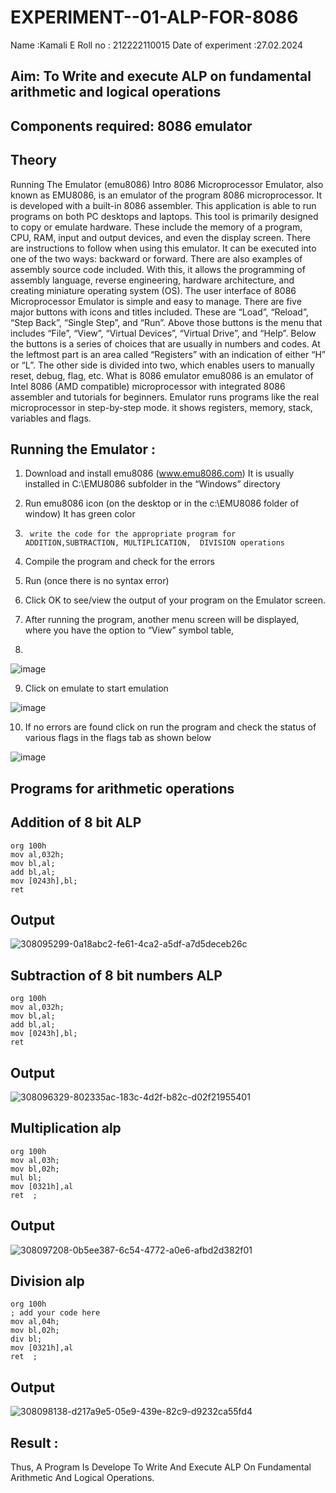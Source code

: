 # EXPERIMENT--01-ALP-FOR-8086
Name :Kamali E
Roll no : 212222110015
Date of experiment :27.02.2024





## Aim: To Write and execute ALP on fundamental arithmetic and logical operations
## Components required: 8086  emulator 
## Theory 
Running The Emulator (emu8086) Intro 8086 Microprocessor Emulator, also known as EMU8086, is an emulator of the program 8086 microprocessor. It is developed with a built-in 8086 assembler. This application is able to run programs on both PC desktops and laptops. This tool is primarily designed to copy or emulate hardware. These include the memory of a program, CPU, RAM, input and output devices, and even the display screen. There are instructions to follow when using this emulator. It can be executed into one of the two ways: backward or forward. There are also examples of assembly source code included. With this, it allows the programming of assembly language, reverse engineering, hardware architecture, and creating miniature operating system (OS). The user interface of 8086 Microprocessor Emulator is simple and easy to manage. There are five major buttons with icons and titles included. These are “Load”, “Reload”, “Step Back”, “Single Step”, and “Run”. Above those buttons is the menu that includes “File”, “View”, “Virtual Devices”, “Virtual Drive”, and “Help”. Below the buttons is a series of choices that are usually in numbers and codes. At the leftmost part is an area called “Registers” with an indication of either “H” or “L”. The other side is divided into two, which enables users to manually reset, debug, flag, etc. What is 8086 emulator emu8086 is an emulator of Intel 8086 (AMD compatible) microprocessor with integrated 8086 assembler and tutorials for beginners. Emulator runs programs like the real microprocessor in step-by-step mode. it shows registers, memory, stack, variables and flags.


 ## Running the Emulator :
1.	Download and install emu8086 (www.emu8086.com) It is usually installed in C:\EMU8086 subfolder in the “Windows” directory
2.	  Run  emu8086 icon (on the desktop or in the c:\EMU8086 folder of window) It has green color 
 
 
3.		write the code for the appropriate program for ADDITION,SUBTRACTION, MULTIPLICATION,  DIVISION operations 

4.	 Compile the program and check for the errors 
5.	Run (once there is no syntax error) 

6.	Click OK to see/view the output of your program on the Emulator screen. 


7.	After running the program, another menu screen will be displayed, where you have the option to “View” symbol table,
8.	 


![image](https://user-images.githubusercontent.com/36288975/189273263-d65baae9-4b8f-4723-afb3-c0ffa4052b04.png)











9.	Click on emulate to start emulation 








![image](https://user-images.githubusercontent.com/36288975/189273273-9bb36ec1-e2e8-4892-8d35-37707332bfdc.png)








10.	If no errors are found click on run the program and check the status of various flags in the flags tab as shown below 






![image](https://user-images.githubusercontent.com/36288975/189273277-113a2a33-4a40-4ff8-95a5-ecd3a1f504fe.png)







## Programs for arithmetic  operations

## Addition  of 8 bit ALP 
```
org 100h
mov al,032h;
mov bl,al;
add bl,al;
mov [0243h],bl;
ret
```

## Output  

![308095299-0a18abc2-fe61-4ca2-a5df-a7d5deceb26c](https://github.com/Kamali22004796/EXPERIMENT--01-ALP-FOR-8086/assets/120567837/4ccfb71f-e4d9-4229-8af2-22b15436dfaa)

 
## Subtraction   of 8 bit numbers  ALP 

```
org 100h
mov al,032h;
mov bl,al;
add bl,al;
mov [0243h],bl;
ret
```
 
## Output  


![308096329-802335ac-183c-4d2f-b82c-d02f21955401](https://github.com/Kamali22004796/EXPERIMENT--01-ALP-FOR-8086/assets/120567837/19083e43-39bd-41d9-ad8b-6b1b2ce4a84d)


## Multiplication alp 
```
org 100h
mov al,03h;
mov bl,02h;
mul bl;  
mov [0321h],al
ret  ;
```

 ## Output  

 
![308097208-0b5ee387-6c54-4772-a0e6-afbd2d382f01](https://github.com/Kamali22004796/EXPERIMENT--01-ALP-FOR-8086/assets/120567837/185c7b44-6e3d-413a-be97-1fb051ba6011)


## Division alp 

```
org 100h
; add your code here
mov al,04h;
mov bl,02h;
div bl;  
mov [0321h],al
ret  ;
```
## Output  

![308098138-d217a9e5-05e9-439e-82c9-d9232ca55fd4](https://github.com/Kamali22004796/EXPERIMENT--01-ALP-FOR-8086/assets/120567837/00c506f7-44ab-48c1-a7fd-db172e4c1626)


## Result :
Thus, A Program Is Develope To Write And Execute ALP On Fundamental Arithmetic And Logical Operations. 








